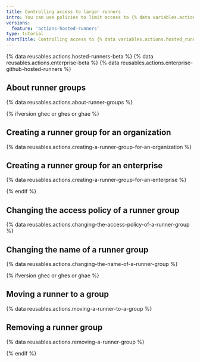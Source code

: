 ```yaml
---
title: Controlling access to larger runners
intro: You can use policies to limit access to {% data variables.actions.hosted_runner %}s that have been added to an organization or enterprise.
versions:
  feature: 'actions-hosted-runners'
type: tutorial
shortTitle: Controlling access to {% data variables.actions.hosted_runner %}s
---
```


{% data reusables.actions.hosted-runners-beta %}
{% data reusables.actions.enterprise-beta %}
{% data reusables.actions.enterprise-github-hosted-runners %}

## About runner groups

{% data reusables.actions.about-runner-groups %}

{% ifversion ghec or ghes or ghae %}

## Creating a runner group for an organization

{% data reusables.actions.creating-a-runner-group-for-an-organization %}

## Creating a runner group for an enterprise

{% data reusables.actions.creating-a-runner-group-for-an-enterprise %}

{% endif %}

## Changing the access policy of a runner group

{% data reusables.actions.changing-the-access-policy-of-a-runner-group %}

## Changing the name of a runner group

{% data reusables.actions.changing-the-name-of-a-runner-group %}

{% ifversion ghec or ghes or ghae %}
## Moving a runner to a group

{% data reusables.actions.moving-a-runner-to-a-group %}

## Removing a runner group

{% data reusables.actions.removing-a-runner-group %}

{% endif %}
